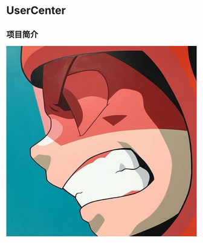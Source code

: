 # UserCenter

## 项目简介

![](https://github.com/nastyray/UserCenter/blob/main/Image/1693641416492.jpg)


